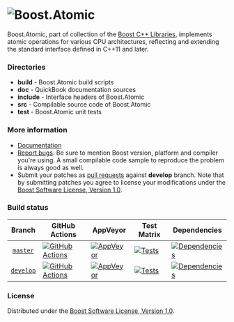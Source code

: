 # ![Boost.Atomic](doc/logo.png)

Boost.Atomic, part of collection of the [Boost C++ Libraries](https://github.com/boostorg), implements atomic operations for various CPU architectures, reflecting and extending the standard interface defined in C++11 and later.

### Directories

* **build** - Boost.Atomic build scripts
* **doc** - QuickBook documentation sources
* **include** - Interface headers of Boost.Atomic
* **src** - Compilable source code of Boost.Atomic
* **test** - Boost.Atomic unit tests

### More information

* [Documentation](https://www.boost.org/libs/atomic)
* [Report bugs](https://github.com/boostorg/atomic/issues/new). Be sure to mention Boost version, platform and compiler you're using. A small compilable code sample to reproduce the problem is always good as well.
* Submit your patches as [pull requests](https://github.com/boostorg/atomic/compare) against **develop** branch. Note that by submitting patches you agree to license your modifications under the [Boost Software License, Version 1.0](https://www.boost.org/LICENSE_1_0.txt).

### Build status

Branch          | GitHub Actions | AppVeyor | Test Matrix | Dependencies |
:-------------: | -------------- | -------- | ----------- | ------------ |
[`master`](https://github.com/boostorg/atomic/tree/master) | [![GitHub Actions](https://github.com/boostorg/atomic/actions/workflows/ci.yml/badge.svg?branch=master)](https://github.com/boostorg/atomic/actions?query=branch%3Amaster) | [![AppVeyor](https://ci.appveyor.com/api/projects/status/c64xu59bydnmb7kt/branch/master?svg=true)](https://ci.appveyor.com/project/Lastique/atomic/branch/master) | [![Tests](https://img.shields.io/badge/matrix-master-brightgreen.svg)](https://regression.boost.io/master/developer/atomic.html) | [![Dependencies](https://img.shields.io/badge/deps-master-brightgreen.svg)](https://pdimov.github.io/boostdep-report/master/atomic.html)
[`develop`](https://github.com/boostorg/atomic/tree/develop) | [![GitHub Actions](https://github.com/boostorg/atomic/actions/workflows/ci.yml/badge.svg?branch=develop)](https://github.com/boostorg/atomic/actions?query=branch%3Adevelop) | [![AppVeyor](https://ci.appveyor.com/api/projects/status/c64xu59bydnmb7kt/branch/develop?svg=true)](https://ci.appveyor.com/project/Lastique/atomic/branch/develop) | [![Tests](https://img.shields.io/badge/matrix-develop-brightgreen.svg)](https://regression.boost.io/develop/developer/atomic.html) | [![Dependencies](https://img.shields.io/badge/deps-develop-brightgreen.svg)](https://pdimov.github.io/boostdep-report/develop/atomic.html)

### License

Distributed under the [Boost Software License, Version 1.0](https://www.boost.org/LICENSE_1_0.txt).
